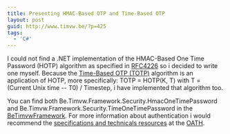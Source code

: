 ```yaml
---
title: Presenting HMAC-Based OTP and Time-Based OTP
layout: post
guid: http://www.timvw.be/?p=425
tags:
  - 'C#'
---
```

I could not find a .NET implementation of the HMAC-Based One Time Password (HOTP) algorithm as specified in [RFC4226](ftp://ftp.rfc-editor.org/in-notes/rfc4226.txt) so i decided to write one myself. Because the [Time-Based OTP (TOTP)](http://www.ietf.org/internet-drafts/draft-mraihi-totp-timebased-00.txt) algorithm is an application of HOTP, more specifically: TOTP = HOTP(K, T) with T = (Current Unix time -- T0) / Timestep, i have implemented that algorithm too.

You can find both Be.Timvw.Framework.Security.HmacOneTimePassword and Be.Timvw.Framework.Security.TimeOneTimePassword in the [BeTimvwFramework](http://www.codeplex.com/BeTimvwFramework). For more information about authentication i would recommend the [specifications and technicals resources](http://www.openauthentication.org/specifications) at the [OATH](http://www.openauthentication.org/).